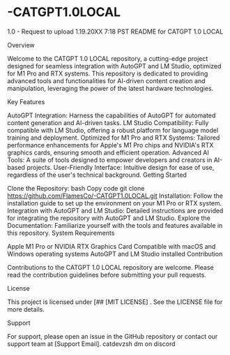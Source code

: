 # -CATGPT1.0LOCAL
1.0 - Request to upload 1.19.20XX 7:18 PST
README for CATGPT 1.0 LOCAL

Overview

Welcome to the CATGPT 1.0 LOCAL repository, a cutting-edge project designed for seamless integration with AutoGPT and LM Studio, optimized for M1 Pro and RTX systems. This repository is dedicated to providing advanced tools and functionalities for AI-driven content creation and manipulation, leveraging the power of the latest hardware technologies.

Key Features

AutoGPT Integration: Harness the capabilities of AutoGPT for automated content generation and AI-driven tasks.
LM Studio Compatibility: Fully compatible with LM Studio, offering a robust platform for language model training and deployment.
Optimized for M1 Pro and RTX Systems: Tailored performance enhancements for Apple's M1 Pro chips and NVIDIA's RTX graphics cards, ensuring smooth and efficient operation.
Advanced AI Tools: A suite of tools designed to empower developers and creators in AI-based projects.
User-Friendly Interface: Intuitive design for ease of use, regardless of the user's technical background.
Getting Started

Clone the Repository:
bash
Copy code
git clone https://github.com/FlamesCo/-CATGPT1.0LOCAL.git
Installation: Follow the installation guide to set up the environment on your M1 Pro or RTX system.
Integration with AutoGPT and LM Studio: Detailed instructions are provided for integrating the repository with AutoGPT and LM Studio.
Explore the Documentation: Familiarize yourself with the tools and features available in this repository.
System Requirements

Apple M1 Pro or NVIDIA RTX Graphics Card
Compatible with macOS and Windows operating systems
AutoGPT and LM Studio installed
Contribution

Contributions to the CATGPT 1.0 LOCAL repository are welcome. Please read the contribution guidelines before submitting your pull requests.

License

This project is licensed under [## [MIT LICENSE] . See the LICENSE file for more details.

Support

For support, please open an issue in the GitHub repository or contact our support team at [Support Email].
 catdevzsh dm on discord 
